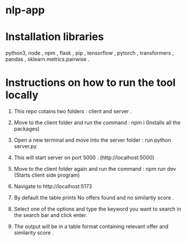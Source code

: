 # nlp-app

# Installation libraries
python3, node , npm , flask , pip , tensorflow , pytorch , transformers , pandas , sklearn.metrics.pairwise .

# Instructions on how to run the tool locally
1. This repo cotains two folders : client and server .
2. Move to the client folder and run the command : npm i (Installs all the packages)
3. Open a new terminal and move into the server folder : run python server.py
4. This will start server on port 5000 . (http://localhost:5000)

5. Move to the client folder again and run the command : npm run dev (Starts client side program)
6. Navigate to http://localhost:5173
7. By default the table prints No offers found and no similartiy score . 
8. Select one of the options and type the keyword you want to search in the search bar and click enter.
9. The output will be in a table format containing relevant offer and similarity score .
